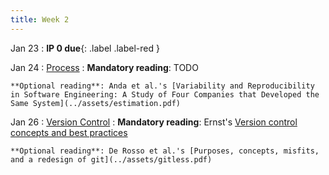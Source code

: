 ```yaml
---
title: Week 2
---
```


Jan 23
 : **IP 0 due**{: .label .label-red } 

Jan 24
: [Process](#)
  : **Mandatory reading**: TODO
  
    **Optional reading**: Anda et al.'s [Variability and Reproducibility in Software Engineering: A Study of Four Companies that Developed the Same System](../assets/estimation.pdf)

Jan 26
: [Version Control](#)
  : **Mandatory reading**: Ernst's [Version control concepts and best practices](https://homes.cs.washington.edu/~mernst/advice/version-control.html)
  
    **Optional reading**: De Rosso et al.'s [Purposes, concepts, misfits, and a redesign of git](../assets/gitless.pdf)
